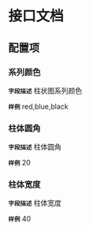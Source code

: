 <!-- 以下为接口文档样例，请根据实际组件配置项及逻辑控制输出接口文档，文档提供两份，md源文件与依据md所生成的pdf文件，pdf主要对外供配置查阅使用 ，md主要用于保存原始文件，用于后续需求添加修改可以生成新的pdf文档，正式项目开发中请删除注释-->

# 接口文档
<!-- 给配置人员使用的配置项字段介绍及样例，没有请删除此项 -->
## 配置项
### 系列颜色
**`字段描述`**
柱状图系列颜色

**`样例`**
red,blue,black

### 柱体圆角
**`字段描述`**
柱体圆角

**`样例`**
20

### 柱体宽度

**`字段描述`**
柱体宽度

**`样例`**
40
